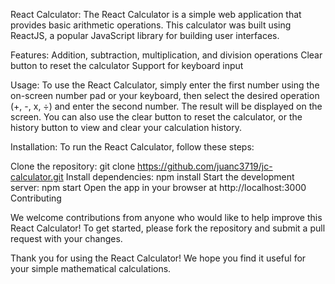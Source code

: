 React Calculator:
The React Calculator is a simple web application that provides basic arithmetic operations. This calculator was built using ReactJS, a popular JavaScript library for building user interfaces.

Features:
Addition, subtraction, multiplication, and division operations
Clear button to reset the calculator
Support for keyboard input

Usage:
To use the React Calculator, simply enter the first number using the on-screen number pad or your keyboard, then select the desired operation (+, -, x, ÷) and enter the second number. The result will be displayed on the screen. You can also use the clear button to reset the calculator, or the history button to view and clear your calculation history.

Installation:
To run the React Calculator, follow these steps:

Clone the repository: git clone https://github.com/juanc3719/jc-calculator.git
Install dependencies: npm install
Start the development server: npm start
Open the app in your browser at http://localhost:3000
Contributing

We welcome contributions from anyone who would like to help improve this React Calculator! To get started, please fork the repository and submit a pull request with your changes.

Thank you for using the React Calculator! We hope you find it useful for your simple mathematical calculations.